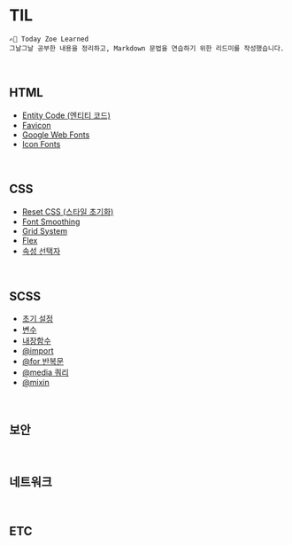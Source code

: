 # TIL
    ✍🏻 Today Zoe Learned
    그날그날 공부한 내용을 정리하고, Markdown 문법을 연습하기 위한 리드미를 작성했습니다.

<br>

## HTML
+ [Entity Code (엔티티 코드)](./HTML/Entity-Code.md)
+ [Favicon](./HTML/Favicon.md)
+ [Google Web Fonts](./HTML/Google-Web-Fonts.md)
+ [Icon Fonts](./HTML/Icon-Fonts.md)

<br>

## CSS
+ [Reset CSS (스타일 초기화)](./CSS/Reset-CSS.md)
+ [Font Smoothing](./CSS/Font-Smoothing.md)
+ [Grid System](./CSS/Grid-System.md)
+ [Flex](./CSS/Flex.md)
+ [속성 선택자](./CSS/Attribute-Selector.md)

<br>

## SCSS
+ [초기 설정](./SCSS/Settings.md)
+ [변수](./SCSS/Variable.md)
+ [내장함수](./SCSS/Built-In-Modules.md)
+ [@import](./SCSS/Import.md)
+ [@for 반복문](./SCSS/For.md)
+ [@media 쿼리](./SCSS/Media-Query.md)
+ [@mixin](./SCSS/Mixin.md)


<br>

## 보안

<br>

## 네트워크

<br>

## ETC